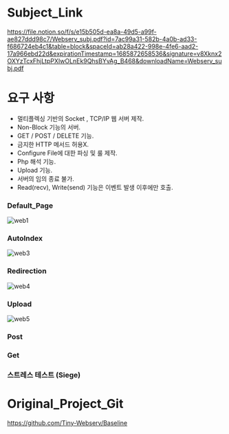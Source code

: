# Subject_Link
https://file.notion.so/f/s/e15b505d-ea8a-49d5-a99f-ae827ddd98c7/Webserv_subj.pdf?id=7ac99a31-582b-4a0b-ad33-f686724eb4c1&table=block&spaceId=ab28a422-998e-4fe6-aad2-17a966ebd22d&expirationTimestamp=1685872658536&signature=v8Xknx2OXYzTcxFhjLtpPXIwOLnEk9QhsBYvAg_B468&downloadName=Webserv_subj.pdf

# 요구 사항
- 멀티플렉싱 기반의 Socket , TCP/IP 웹 서버 제작.
- Non-Block 기능의 서버.
- GET / POST / DELETE 기능.
- 금지한 HTTP 메서드 허용X.
- Configure File에 대한 파싱 및 룰 제작.
- Php 해석 기능.
- Upload 기능.
- 서버의 임의 종료 불가.
- Read(recv), Write(send) 기능은 이벤트 발생 이후에만 호출.

### Default_Page
![web1](https://github.com/WEJOJO/Web/assets/46590247/fce6a5de-70f3-4878-b0e6-05395c7c36ef)

### AutoIndex
![web3](https://github.com/WEJOJO/Web/assets/46590247/011332a9-b380-43f4-9e14-747fe1bee6ba)

### Redirection
![web4](https://github.com/WEJOJO/Web/assets/46590247/893619df-c4f7-4929-b0d6-95980a81db22)

### Upload
![web5](https://github.com/WEJOJO/Web/assets/46590247/9a82ce4c-c0b6-4ee2-aa32-0f0b9b1a1a88)

### Post
### Get
### 스트레스 테스트 (Siege)

# Original_Project_Git
https://github.com/Tiny-Webserv/Baseline
